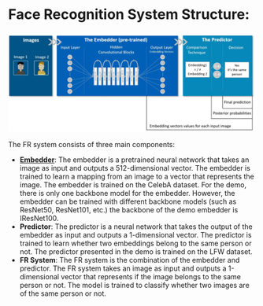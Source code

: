 # Face Recognition System Structure:
<p align="center">
  <img alt="example image" src="https://github.com/guyelov/Face-Recognition-Mitigation-Method/blob/3fb8623bc12869e43a3264788a76da674288a8ea/Data/Images/FR%20System%20Structure.jpg" width="700"/>
</p>

The FR system consists of three main components:
- **[Embedder](https://github.com/guyelov/Face-Recognition-Mitigation-Method/blob/099a7650b986df56c274ed1eb7e7594019fa8cbc/FR_System/Embedder)**: The embedder is a pretrained neural network that takes an image as input and outputs a 512-dimensional vector. The embedder is trained to learn a mapping from an image to a vector that represents the image. The embedder is trained on the CelebA dataset.
For the demo, there is only one backbone model for the embedder. However, the embedder can be trained with different backbone models (such as ResNet50, ResNet101, etc.) the backbone of the demo embedder is IResNet100.
- **Predictor**: The predictor is a neural network that takes the output of the embedder as input and outputs a 1-dimensional vector. The predictor is trained to learn whether two embeddings belong to the same person or not. The predictor presented in the demo is trained on the LFW dataset.
- **FR System**: The FR system is the combination of the embedder and predictor. The FR system takes an image as input and outputs a 1-dimensional vector that represents if the image belongs to the same person or not.
The model is trained to classify whether two images are of the same person or not.

